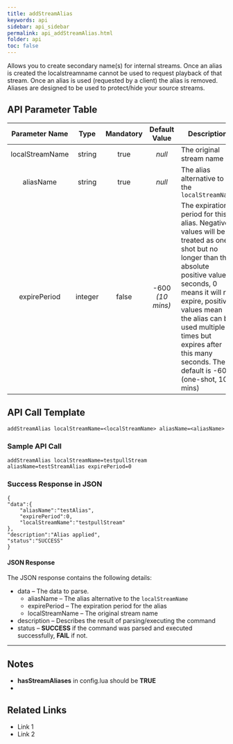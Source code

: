 ```yaml
---
title: addStreamAlias
keywords: api
sidebar: api_sidebar
permalink: api_addStreamAlias.html
folder: api
toc: false
---
```




Allows you to create secondary name(s) for internal streams. Once an alias is created the localstreamname cannot be used to request playback of that stream. Once an alias is used (requested by a client) the alias is removed. Aliases are designed to be used to protect/hide your source streams.





## API Parameter Table



| Parameter Name  |  Type   | Mandatory |  Default Value   | Description                              |
| :-------------: | :-----: | :-------: | :--------------: | ---------------------------------------- |
| localStreamName | string  |   true    |      *null*      | The original stream name                 |
|    aliasName    | string  |   true    |      *null*      | The alias alternative to the `localStreamName` |
|  expirePeriod   | integer |   false   | -600 *(10 mins)* | The expiration period for this alias. Negative values will be treated as one-shot but no longer than the absolute positive value in seconds, 0 means it will not expire, positive values mean the alias can be used multiple times but expires after this many seconds. The default is -600 (one-shot, 10 mins) |



## API Call Template

``` 
addStreamAlias localStreamName=<localStreamName> aliasName=<aliasName>
```



### Sample API Call

``` 
addStreamAlias localStreamName=testpullStream aliasName=testStreamAlias expirePeriod=0
```



### Success Response in JSON

``` 
{
"data":{
    "aliasName":"testAlias",
    "expirePeriod":0,
    "localStreamName":"testpullStream"
},
"description":"Alias applied",
"status":"SUCCESS"
}
```



#### JSON Response

The JSON response contains the following details:

- data – The data to parse.
  - aliasName – The alias alternative to the `localStreamName`
  - expirePeriod – The expiration period for the alias
  - localStreamName – The original stream name
- description – Describes the result of parsing/executing the command
- status – **SUCCESS** if the command was parsed and executed successfully, **FAIL** if not.

------

## Notes

- **hasStreamAliases** in config.lua should be **TRUE**
- ​ 





## **Related Links**

- Link 1
- Link 2